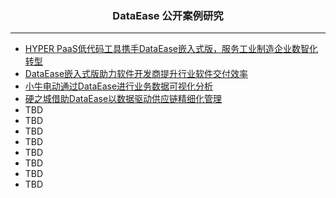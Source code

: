<h3 align="center">DataEase 公开案例研究</h3>

------------------------------

- [HYPER PaaS低代码工具携手DataEase嵌入式版，服务工业制造企业数智化转型](https://blog.fit2cloud.com/?p=f6ec279f-a49d-4176-ac98-300b28cafa55)
- [DataEase嵌入式版助力软件开发商提升行业软件交付效率](https://blog.fit2cloud.com/?p=043dc3c7-e2fb-423d-8cc8-ceb72a261369)
- [小牛电动通过DataEase进行业务数据可视化分析](https://blog.fit2cloud.com/?p=edb31b15-4ce2-4fde-bf3b-3aa6cf185031)
- [硬之城借助DataEase以数据驱动供应链精细化管理](https://blog.fit2cloud.com/?p=8d2ad36d-8727-4e02-bafb-65a6e644f4de)
- TBD
- TBD
- TBD
- TBD
- TBD
- TBD
- TBD
- TBD
